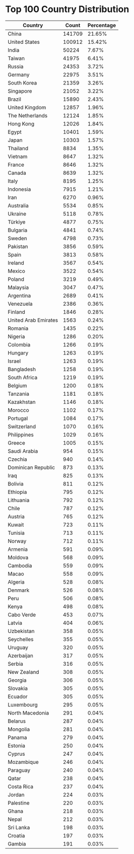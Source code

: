 # Top 100 Country Distribution
| Country | Count | Percentage |
|----|----|----|
| China | 141709 | 21.65% |
| United States | 100912 | 15.42% |
| India | 50224 | 7.67% |
| Taiwan | 41975 | 6.41% |
| Russia | 24353 | 3.72% |
| Germany | 22975 | 3.51% |
| South Korea | 21359 | 3.26% |
| Singapore | 21052 | 3.22% |
| Brazil | 15890 | 2.43% |
| United Kingdom | 12857 | 1.96% |
| The Netherlands | 12124 | 1.85% |
| Hong Kong | 12026 | 1.84% |
| Egypt | 10401 | 1.59% |
| Japan | 10303 | 1.57% |
| Thailand | 8834 | 1.35% |
| Vietnam | 8647 | 1.32% |
| France | 8646 | 1.32% |
| Canada | 8639 | 1.32% |
| Italy | 8195 | 1.25% |
| Indonesia | 7915 | 1.21% |
| Iran | 6270 | 0.96% |
| Australia | 5534 | 0.85% |
| Ukraine | 5118 | 0.78% |
| Türkiye | 4877 | 0.75% |
| Bulgaria | 4841 | 0.74% |
| Sweden | 4798 | 0.73% |
| Pakistan | 3856 | 0.59% |
| Spain | 3813 | 0.58% |
| Ireland | 3567 | 0.54% |
| Mexico | 3522 | 0.54% |
| Poland | 3219 | 0.49% |
| Malaysia | 3047 | 0.47% |
| Argentina | 2689 | 0.41% |
| Venezuela | 2386 | 0.36% |
| Finland | 1846 | 0.28% |
| United Arab Emirates | 1563 | 0.24% |
| Romania | 1435 | 0.22% |
| Nigeria | 1286 | 0.20% |
| Colombia | 1266 | 0.19% |
| Hungary | 1263 | 0.19% |
| Israel | 1263 | 0.19% |
| Bangladesh | 1258 | 0.19% |
| South Africa | 1219 | 0.19% |
| Belgium | 1200 | 0.18% |
| Tanzania | 1181 | 0.18% |
| Kazakhstan | 1146 | 0.18% |
| Morocco | 1102 | 0.17% |
| Portugal | 1084 | 0.17% |
| Switzerland | 1070 | 0.16% |
| Philippines | 1029 | 0.16% |
| Greece | 1005 | 0.15% |
| Saudi Arabia | 954 | 0.15% |
| Czechia | 940 | 0.14% |
| Dominican Republic | 873 | 0.13% |
| Iraq | 825 | 0.13% |
| Bolivia | 811 | 0.12% |
| Ethiopia | 795 | 0.12% |
| Lithuania | 792 | 0.12% |
| Chile | 787 | 0.12% |
| Austria | 765 | 0.12% |
| Kuwait | 723 | 0.11% |
| Tunisia | 713 | 0.11% |
| Norway | 712 | 0.11% |
| Armenia | 591 | 0.09% |
| Moldova | 568 | 0.09% |
| Cambodia | 559 | 0.09% |
| Macao | 558 | 0.09% |
| Algeria | 528 | 0.08% |
| Denmark | 526 | 0.08% |
| Peru | 506 | 0.08% |
| Kenya | 498 | 0.08% |
| Cabo Verde | 453 | 0.07% |
| Latvia | 404 | 0.06% |
| Uzbekistan | 358 | 0.05% |
| Seychelles | 355 | 0.05% |
| Uruguay | 320 | 0.05% |
| Azerbaijan | 317 | 0.05% |
| Serbia | 316 | 0.05% |
| New Zealand | 308 | 0.05% |
| Georgia | 306 | 0.05% |
| Slovakia | 305 | 0.05% |
| Ecuador | 305 | 0.05% |
| Luxembourg | 295 | 0.05% |
| North Macedonia | 291 | 0.04% |
| Belarus | 287 | 0.04% |
| Mongolia | 281 | 0.04% |
| Panama | 279 | 0.04% |
| Estonia | 250 | 0.04% |
| Cyprus | 247 | 0.04% |
| Mozambique | 246 | 0.04% |
| Paraguay | 240 | 0.04% |
| Qatar | 238 | 0.04% |
| Costa Rica | 237 | 0.04% |
| Jordan | 224 | 0.03% |
| Palestine | 220 | 0.03% |
| Ghana | 218 | 0.03% |
| Nepal | 212 | 0.03% |
| Sri Lanka | 198 | 0.03% |
| Croatia | 197 | 0.03% |
| Gambia | 191 | 0.03% |
